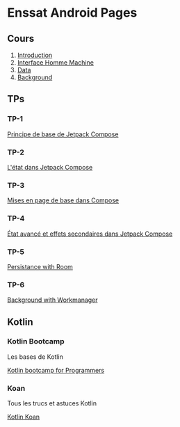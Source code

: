 # Enssat Android Pages

## Cours

1. [Introduction](./1-Intro/index.html)
2. [Interface Homme Machine](./2-IHM/index.html)
3. [Data](./3-Data/index.html)
4. [Background](./4-Background/index.html)



## TPs

### TP-1

[Principe de base de Jetpack Compose](https://developer.android.com/codelabs/jetpack-compose-basics)

### TP-2

[L'état dans Jetpack Compose](https://developer.android.com/codelabs/jetpack-compose-state)

### TP-3

[Mises en page de base dans Compose](https://developer.android.com/codelabs/jetpack-compose-layouts)

### TP-4

[État avancé et effets secondaires dans Jetpack Compose](https://developer.android.com/codelabs/jetpack-compose-advanced-state-side-effects)

### TP-5

[Persistance with Room](https://codelabs.developers.google.com/codelabs/android-room-with-a-view-kotlin)

### TP-6

[Background with Workmanager](https://codelabs.developers.google.com/codelabs/android-workmanager-kt)



## Kotlin

### Kotlin Bootcamp

Les bases de Kotlin 

[Kotlin bootcamp for Programmers](https://developer.android.com/courses/kotlin-bootcamp/overview)

### Koan

Tous les trucs et astuces Kotlin

[Kotlin Koan](https://play.kotlinlang.org/koans/overview)